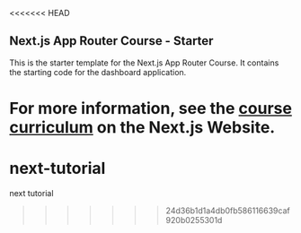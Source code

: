 <<<<<<< HEAD
## Next.js App Router Course - Starter

This is the starter template for the Next.js App Router Course. It contains the starting code for the dashboard application.

For more information, see the [course curriculum](https://nextjs.org/learn) on the Next.js Website.
=======
# next-tutorial
next tutorial
>>>>>>> 24d36b1d1a4db0fb586116639caf920b0255301d
